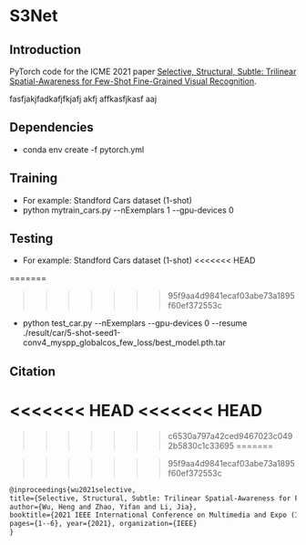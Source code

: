# S3Net

## Introduction

PyTorch code for the ICME 2021 paper [Selective, Structural, Subtle: Trilinear Spatial-Awareness for Few-Shot Fine-Grained Visual Recognition](http://cvteam.net/papers/2021_ICME_Selective,%20Structural,%20Subtle%20Trilinear%20Spatial-Awareness%20for%20Few-Shot%20Fine-Grained%20Visual%20Recognition.pdf).

fasfjakjfadkafjfkjafj akfj affkasfjkasf  aaj   
## Dependencies

- conda env create -f pytorch.yml

## Training

- For example: Standford Cars dataset (1-shot)
- python mytrain_cars.py --nExemplars 1 --gpu-devices 0

## Testing

- For example: Standford Cars dataset (1-shot)
<<<<<<< HEAD

=======
>>>>>>> 95f9aa4d9841ecaf03abe73a1895f60ef372553c
- python test_car.py --nExemplars --gpu-devices 0 --resume ./result/car/5-shot-seed1-conv4_myspp_globalcos_few_loss/best_model.pth.tar


## Citation


<<<<<<< HEAD
<<<<<<< HEAD
=======


>>>>>>> c6530a797a42ced9467023c0492b5830c1c33695
=======


>>>>>>> 95f9aa4d9841ecaf03abe73a1895f60ef372553c
```html
@inproceedings{wu2021selective, 
title={Selective, Structural, Subtle: Trilinear Spatial-Awareness for Few-Shot Fine-Grained Visual Recognition}, 
author={Wu, Heng and Zhao, Yifan and Li, Jia}, 
booktitle={2021 IEEE International Conference on Multimedia and Expo (ICME)},
pages={1--6}, year={2021}, organization={IEEE} 
}
```


